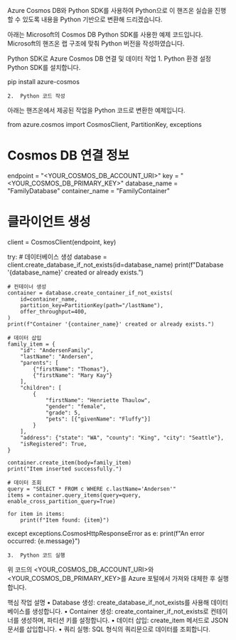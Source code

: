 Azure Cosmos DB와 Python SDK를 사용하여 Python으로 이 핸즈온 실습을 진행할 수 있도록 내용을 Python 기반으로 변환해 드리겠습니다.

아래는 Microsoft의 Cosmos DB Python SDK를 사용한 예제 코드입니다. Microsoft의 핸즈온 랩 구조에 맞춰 Python 버전을 작성하였습니다.

Python SDK로 Azure Cosmos DB 연결 및 데이터 작업
	1.	Python 환경 설정
Python SDK를 설치합니다.

pip install azure-cosmos


	2.	Python 코드 작성
아래는 핸즈온에서 제공된 작업을 Python 코드로 변환한 예제입니다.

from azure.cosmos import CosmosClient, PartitionKey, exceptions

# Cosmos DB 연결 정보
endpoint = "<YOUR_COSMOS_DB_ACCOUNT_URI>"
key = "<YOUR_COSMOS_DB_PRIMARY_KEY>"
database_name = "FamilyDatabase"
container_name = "FamilyContainer"

# 클라이언트 생성
client = CosmosClient(endpoint, key)

try:
    # 데이터베이스 생성
    database = client.create_database_if_not_exists(id=database_name)
    print(f"Database '{database_name}' created or already exists.")

    # 컨테이너 생성
    container = database.create_container_if_not_exists(
        id=container_name,
        partition_key=PartitionKey(path="/lastName"),
        offer_throughput=400,
    )
    print(f"Container '{container_name}' created or already exists.")

    # 데이터 삽입
    family_item = {
        "id": "AndersenFamily",
        "lastName": "Andersen",
        "parents": [
            {"firstName": "Thomas"},
            {"firstName": "Mary Kay"}
        ],
        "children": [
            {
                "firstName": "Henriette Thaulow",
                "gender": "female",
                "grade": 5,
                "pets": [{"givenName": "Fluffy"}]
            }
        ],
        "address": {"state": "WA", "county": "King", "city": "Seattle"},
        "isRegistered": True,
    }

    container.create_item(body=family_item)
    print("Item inserted successfully.")

    # 데이터 조회
    query = "SELECT * FROM c WHERE c.lastName='Andersen'"
    items = container.query_items(query=query, enable_cross_partition_query=True)

    for item in items:
        print(f"Item found: {item}")

except exceptions.CosmosHttpResponseError as e:
    print(f"An error occurred: {e.message}")


	3.	Python 코드 실행
위 코드의 <YOUR_COSMOS_DB_ACCOUNT_URI>와 <YOUR_COSMOS_DB_PRIMARY_KEY>를 Azure 포털에서 가져와 대체한 후 실행합니다.

핵심 작업 설명
	•	Database 생성: create_database_if_not_exists를 사용해 데이터베이스를 생성합니다.
	•	Container 생성: create_container_if_not_exists로 컨테이너를 생성하며, 파티션 키를 설정합니다.
	•	데이터 삽입: create_item 메서드로 JSON 문서를 삽입합니다.
	•	쿼리 실행: SQL 형식의 쿼리문으로 데이터를 조회합니다.
